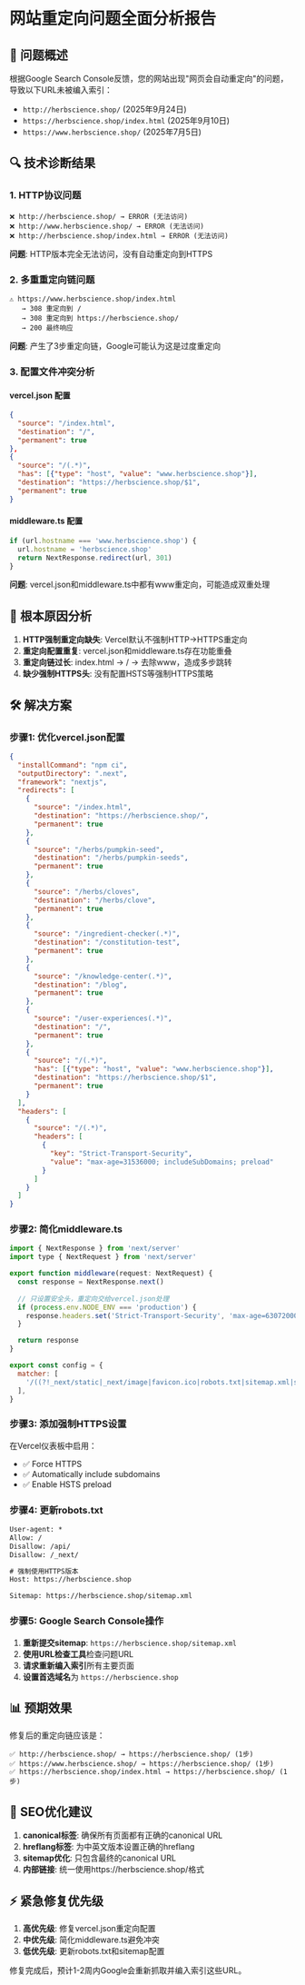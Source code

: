 # 网站重定向问题全面分析报告

## 🚨 问题概述

根据Google Search Console反馈，您的网站出现"网页会自动重定向"的问题，导致以下URL未被编入索引：

- `http://herbscience.shop/` (2025年9月24日)
- `https://herbscience.shop/index.html` (2025年9月10日) 
- `https://www.herbscience.shop/` (2025年7月5日)

## 🔍 技术诊断结果

### 1. HTTP协议问题
```
❌ http://herbscience.shop/ → ERROR (无法访问)
❌ http://www.herbscience.shop/ → ERROR (无法访问)
❌ http://herbscience.shop/index.html → ERROR (无法访问)
```

**问题**: HTTP版本完全无法访问，没有自动重定向到HTTPS

### 2. 多重重定向链问题
```
⚠️ https://www.herbscience.shop/index.html
   → 308 重定向到 /
   → 308 重定向到 https://herbscience.shop/
   → 200 最终响应
```

**问题**: 产生了3步重定向链，Google可能认为这是过度重定向

### 3. 配置文件冲突分析

#### vercel.json 配置
```json
{
  "source": "/index.html",
  "destination": "/",
  "permanent": true
},
{
  "source": "/(.*)",
  "has": [{"type": "host", "value": "www.herbscience.shop"}],
  "destination": "https://herbscience.shop/$1",
  "permanent": true
}
```

#### middleware.ts 配置
```javascript
if (url.hostname === 'www.herbscience.shop') {
  url.hostname = 'herbscience.shop'
  return NextResponse.redirect(url, 301)
}
```

**问题**: vercel.json和middleware.ts中都有www重定向，可能造成双重处理

## 🎯 根本原因分析

1. **HTTP强制重定向缺失**: Vercel默认不强制HTTP→HTTPS重定向
2. **重定向配置重复**: vercel.json和middleware.ts存在功能重叠
3. **重定向链过长**: index.html → / → 去除www，造成多步跳转
4. **缺少强制HTTPS头**: 没有配置HSTS等强制HTTPS策略

## 🛠️ 解决方案

### 步骤1: 优化vercel.json配置

```json
{
  "installCommand": "npm ci",
  "outputDirectory": ".next", 
  "framework": "nextjs",
  "redirects": [
    {
      "source": "/index.html",
      "destination": "https://herbscience.shop/",
      "permanent": true
    },
    {
      "source": "/herbs/pumpkin-seed",
      "destination": "/herbs/pumpkin-seeds", 
      "permanent": true
    },
    {
      "source": "/herbs/cloves",
      "destination": "/herbs/clove",
      "permanent": true
    },
    {
      "source": "/ingredient-checker(.*)",
      "destination": "/constitution-test",
      "permanent": true
    },
    {
      "source": "/knowledge-center(.*)",
      "destination": "/blog",
      "permanent": true
    },
    {
      "source": "/user-experiences(.*)",
      "destination": "/",
      "permanent": true
    },
    {
      "source": "/(.*)",
      "has": [{"type": "host", "value": "www.herbscience.shop"}],
      "destination": "https://herbscience.shop/$1",
      "permanent": true
    }
  ],
  "headers": [
    {
      "source": "/(.*)",
      "headers": [
        {
          "key": "Strict-Transport-Security",
          "value": "max-age=31536000; includeSubDomains; preload"
        }
      ]
    }
  ]
}
```

### 步骤2: 简化middleware.ts

```javascript
import { NextResponse } from 'next/server'
import type { NextRequest } from 'next/server'

export function middleware(request: NextRequest) {
  const response = NextResponse.next()
  
  // 只设置安全头，重定向交给vercel.json处理
  if (process.env.NODE_ENV === 'production') {
    response.headers.set('Strict-Transport-Security', 'max-age=63072000; includeSubDomains; preload')
  }

  return response
}

export const config = {
  matcher: [
    '/((?!_next/static|_next/image|favicon.ico|robots.txt|sitemap.xml|sitemap-0.xml|api).*)',
  ],
}
```

### 步骤3: 添加强制HTTPS设置

在Vercel仪表板中启用：
- ✅ Force HTTPS
- ✅ Automatically include subdomains  
- ✅ Enable HSTS preload

### 步骤4: 更新robots.txt

```txt
User-agent: *
Allow: /
Disallow: /api/
Disallow: /_next/

# 强制使用HTTPS版本
Host: https://herbscience.shop

Sitemap: https://herbscience.shop/sitemap.xml
```

### 步骤5: Google Search Console操作

1. **重新提交sitemap**: `https://herbscience.shop/sitemap.xml`
2. **使用URL检查工具**检查问题URL
3. **请求重新编入索引**所有主要页面
4. **设置首选域名**为 `https://herbscience.shop`

## 📊 预期效果

修复后的重定向链应该是：
```
✅ http://herbscience.shop/ → https://herbscience.shop/ (1步)
✅ https://www.herbscience.shop/ → https://herbscience.shop/ (1步)  
✅ https://herbscience.shop/index.html → https://herbscience.shop/ (1步)
```

## 🎯 SEO优化建议

1. **canonical标签**: 确保所有页面都有正确的canonical URL
2. **hreflang标签**: 为中英文版本设置正确的hreflang
3. **sitemap优化**: 只包含最终的canonical URL
4. **内部链接**: 统一使用https://herbscience.shop/格式

## ⚡ 紧急修复优先级

1. **高优先级**: 修复vercel.json重定向配置
2. **中优先级**: 简化middleware.ts避免冲突
3. **低优先级**: 更新robots.txt和sitemap配置

修复完成后，预计1-2周内Google会重新抓取并编入索引这些URL。
